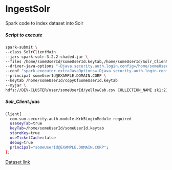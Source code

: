 # IngestSolr
Spark code to index dataset into Solr

##### Script to execute

```sh
spark-submit \
--class SolrClientMain
--jars spark-solr-3.2.2-shaded.jar \
--files /home/someUserId/someUserId.keytab,/home/someUserId/Solr_Client.jaas \
--driver-java-options "-Djava.security.auth.login.config=/home/someUserId/Solr_Client.jaas" \
--conf "spark.executor.extraJavaOptions=-Djava.security.auth.login.config=/home/someUserId/Solr_Client.jaas"
--principal someUserId@EXAMPLE.DOMAIN.CORP \
--keytab /home/someUserId/copyOfSomeUserId.keytab
--myjar \
hdfs://DEV-CLUSTER/user/someUserId/yellowCab.csv COLLECTION_NAME zk1:2181,zk2:2181,zk3:2181/solr
```

##### Solr_Client.jaas
```sh
Client{
  com.sun.security.auth.module.Krb5LoginModule required
  useKeyTab=true
  keyTab=/home/someUserId/someUserId.keytab
  storeKey=true
  useTicketCache=false
  debug=true
  principal="someUserId@EXAMPLE.DOMAIN.CORP";
};
```

[Dataset link](https://github.com/lucidworks/spark-solr/blob/master/src/test/resources/test-data/nyc_yellow_taxi_sample_1k.csv)
